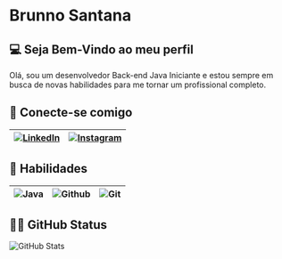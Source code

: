 
# Brunno Santana
## 💻 Seja Bem-Vindo ao meu perfil
Olá, sou um desenvolvedor Back-end Java Iniciante e estou sempre em busca de novas habilidades para me tornar um profissional completo.
## 📧 Conecte-se comigo
|  [![LinkedIn](https://img.shields.io/badge/LinkedIn-ba03fc?style=for-the-badge&logo=linkedin&logoColor=0E76A8)](https://www.linkedin.com/in/brunno-santana-754b26120/)     |   [![Instagram](https://img.shields.io/badge/Instagram-ba03fc?style=for-the-badge&logo=instagram)](https://www.instagram.com/brunnocky/)     |
|-----------------------------|----------------------------|
## 🥏 Habilidades
|  ![Java](https://img.shields.io/badge/Java-000?style=for-the-badge&logo=openjdk)  |    ![Github](https://img.shields.io/badge/Github-000?style=for-the-badge&logo=github) | ![Git](https://img.shields.io/badge/Git-000?style=for-the-badge&logo=git)|
|------|------|-----|
## 🐱‍👤 GitHub Status
![GitHub Stats](https://github-readme-stats.vercel.app/api?username=brunnocky&theme=transparent&bg_color=000&border_color=30A3DC&show_icons=true&icon_color=30A3DC&title_color=E94D5F&text_color=FFF)
